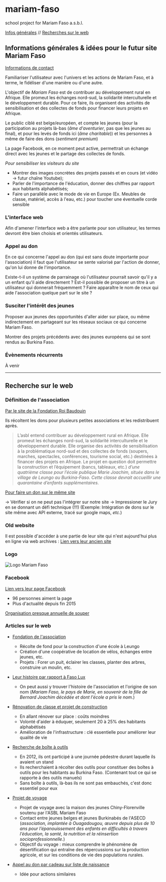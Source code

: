 # mariam-faso
school project for Mariam Faso a.s.b.l.

[Infos générales](https://github.com/stephecloutier/mariam-faso#informations-g%C3%A9n%C3%A9rales--id%C3%A9es-pour-le-futur-site-mariam-faso) //
[Recherches sur le web](https://github.com/stephecloutier/mariam-faso#recherche-sur-le-web)

## Informations générales & idées pour le futur site Mariam Faso

[Informations de contact](http://www.bastogne.be/loisirs/bottin-des-associations/m/copy_of_mariam-faso-asbl)


Familiariser l'utilisateur avec l'univers et les actions de Mariam Faso, et à terme, le fidéliser d'une manière ou d'une autre.

L'objectif de _Mariam Faso_ est de contribuer au développement rural en Afrique. Elle promeut les échanges nord-sud, la solidarité interculturelle et le développement durable. Pour ce faire, ils organisent des activités de sensibilisation et des collectes de fonds pour financer leurs projets en Afrique.

Le public ciblé est belge/européen, et compte les jeunes (pour la participation au projets là-bas (_âme d'aventurier_, pas que les jeunes au final), et pour les levés de fonds ici (_âme charitable_)) et les personnes à même de faire des dons (_sentiment premium_)

La page Facebook, en ce moment peut active, permettrait un échange direct avec les jeunes et le partage des collectes de fonds.

_Pour sensibiliser les visiteurs du site_
* Montrer des images concrètes des projets passés et en cours (et vidéo -> futur chaîne Youtube);
* Parler de l'importance de l'éducation, donner des chiffres par rapport aux habitants alphabétisés;
* Faire un parallèle avec le mode de vie en Europe (Ex. Meubles de classe, matériel, accès à l'eau, etc.) pour toucher une éventuelle corde sensible

### L'interface web

Afin d'amener l'interface web a être parlante pour son utilisateur, les termes devront être bien choisis et orientés utilisateurs.

### Appel au don

En ce qui concerne l'appel au don (qui est sans doute importante pour l'association) il faut que l'utilisateur se sente valorisé par l'action de donner, qu'on lui donne de l'importance.

Existe-t-il un système de parrainage où l'utilisateur pourrait savoir qu'il y a un enfant qu'il aide directement ? Est-il possible de proposer un titre à un utilisateur qui donnerait fréquemment ? Faire apparaître le nom de ceux qui aide l'association quelque part sur le site ?

### Susciter l'intérêt des jeunes

Proposer aux jeunes des opportunités d'aller aider sur place, ou même indirectement en partageant sur les réseaux sociaux ce qui concerne Mariam Faso.

Montrer des projets précédents avec des jeunes européens qui se sont rendus au Burkina Faso.


### Évènements récurrents

À venir

----

## Recherche sur le web

### Définition de l'association
[Par le site de la Fondation Roi Baudouin](http://www.boudewijnstichting.net/fr/Activities/Indirect/Projectaccounts/294450)

Ils récoltent les dons pour plusieurs petites associations et les redistribuent après.

> L’asbl entend contribuer au développement rural en Afrique. Elle promeut les échanges nord-sud, la solidarité interculturelle et le développement durable. Elle organise des activités de sensibilisation à la problématique nord-sud et des collectes de fonds (soupers, marches, spectacles, conférences, tourisme social, etc.) destinées à financer des projets en Afrique. Le projet en question doit permettre la construction et l’équipement (bancs, tableaux, etc.) _d’une quatrième classe pour l’école publique Marie Joachim, située dans le village de Leungo au Burkina-Faso. Cette classe devrait accueillir une quarantaine d’enfants supplémentaires._

[Pour faire un don sur le même site](https://www.kbs-frb.be/en/Flows/Gift/Checkout?notice=L82338%20-%20Bastogne%20-%20Mariam%20Faso%20%28Burkina%20Faso%29&title=ASBL%20Mariam%20Faso%20%28Burkina%20Faso%29)

-> Vérifier si on ne peut pas l'intégrer sur notre site
-> Impressioner le Jury en se donnant un défi technique (!!!) (Exemple: Intégration de dons sur le site même avec API externe, tracé sur google maps, _etc._)

### Old website
Il est possible d'accéder à une partie de leur site qui n'est aujourd'hui plus en ligne via web archives : [Lien vers leur ancien site](https://web.archive.org/web/20131227105107/http://mariam-faso.be/index.php)

### Logo
![Logo Mariam Faso](https://web.archive.org/web/20131227085719/http://mariam-faso.be/images/logo_mariam_faso.png)

### Facebook
[Lien vers leur page Facebook](https://www.facebook.com/MariamFaso/)
* 96 personnes aiment la page
* Plus d'actualité depuis fin 2015

[Organisation presque annuelle de souper](https://www.facebook.com/pg/MariamFaso/events/?ref=page_internal)

### Articles sur le web
* [Fondation de l'association](http://archives.lesoir.be/sainte-ode-l-asbl-mariam-faso-et-la-commune-investissen_t-20031121-Z0NRXZ.html)
    * Récolte de fond pour la construction d'une école à Leungo
    * Création d'une coopérative de location de vélos, échanges entre jeunes, etc.
    * Projets : Forer un puit, éclairer les classes, planter des arbres, construire un moulin, etc.
* [Leur histoire par rapport à Faso Lux](http://www.lavenir.net/cnt/301142)
    * On peut aussi y trouver l'histoire de l'association et l'origine de son nom (_Mariam Faso, le pays de Marie, en souvenir de la fille de Bernard Joachim décédée et dont l'école a pris le nom._)
* [Rénovation de classe et projet de construction](http://www.lavenir.net/cnt/dmf20140416_00464215)
    * En allant rénover sur place : coûts moindres
    * Volonté d'aider à éduquer, seulement 20 à 25% des habitants alphabétisés
    * Amélioration de l'infrastructure : clé essentielle pour améliorer leur qualité de vie
* [Recherche de boîte à outils](http://video.lesoir.be/video/x13rajb)
    * En 2012, ils ont participé à une journée pédestre durant laquelle ils avaient un stand
    * Ils recherchaient à récolter des outils pour constituer des boîtes à outils pour les habitants au Burkina Faso. (Contenant tout ce qui se rapporte à des outils manuels)
    * Sans boîte à outils, là-bas ils ne sont pas embauchés, c'est donc essentiel pour eux
* [Projet de voyage](http://mjcf.be/projets/voyage)
    * Projet de voyage avec la maison des jeunes Chiny-Florenville soutenu par l'ASBL Mariam Faso
    * Contact entre jeunes belges et jeunes Burkinabés de l'ASECD (_association, implantée à Ouagadougou, œuvre depuis plus de 10 ans pour l’épanouissement des enfants en difficultés à travers l’éducation, la santé, la nutrition et la réinsertion socioprofessionnelle._)
    * Objectif du voyage : mieux comprendre le phénomène de désertification qui entraîne des répercussions sur la production agricole, et sur les conditions de vie des populations rurales.

* [Appel au don par cadeau sur liste de naissance](https://www.kadolog.com/fr/list/simeon-moens-silverberg)
    * Idée pour actions similaires
